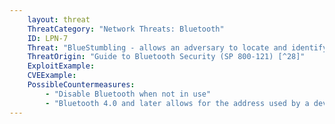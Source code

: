 ```yaml
---
    layout: threat
    ThreatCategory: "Network Threats: Bluetooth"
    ID: LPN-7
    Threat: "BlueStumbling - allows an adversary to locate and identify users based on their Bluetooth device addresses."
    ThreatOrigin: "Guide to Bluetooth Security (SP 800-121) [^28]"
    ExploitExample:
    CVEExample:
    PossibleCountermeasures:
        - "Disable Bluetooth when not in use"
        - "Bluetooth 4.0 and later allows for the address used by a device to change frequently, preventing persistent association of a given address with any user. Note that addresses are derived from the Identity Resolving Key (IRK), which is shared with other devices during pairing, which allows previously paired devices to successfully resolve a temporary address to a trusted device. See __Security, Bluetooth Smart (Low Energy)__ [^38]"
---
```

